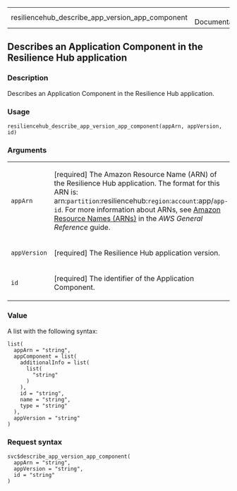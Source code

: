 <table style="width: 100%;">
<tbody>
<tr class="odd">
<td>resiliencehub_describe_app_version_app_component</td>
<td style="text-align: right;">R Documentation</td>
</tr>
</tbody>
</table>

## Describes an Application Component in the Resilience Hub application

### Description

Describes an Application Component in the Resilience Hub application.

### Usage

    resiliencehub_describe_app_version_app_component(appArn, appVersion, id)

### Arguments

<table>
<colgroup>
<col style="width: 35%" />
<col style="width: 65%" />
</colgroup>
<tbody>
<tr class="odd">
<td><code
id="resiliencehub_describe_app_version_app_component_:_appArn">appArn</code></td>
<td><p>[required] The Amazon Resource Name (ARN) of the Resilience Hub
application. The format for this ARN is:
arn:<code>partition</code>:resiliencehub:<code>region</code>:<code>account</code>:app/<code>app-id</code>.
For more information about ARNs, see <a
href="https://docs.aws.amazon.com/IAM/latest/UserGuide/reference-arns.html">Amazon
Resource Names (ARNs)</a> in the <em>AWS General Reference</em>
guide.</p></td>
</tr>
<tr class="even">
<td><code
id="resiliencehub_describe_app_version_app_component_:_appVersion">appVersion</code></td>
<td><p>[required] The Resilience Hub application version.</p></td>
</tr>
<tr class="odd">
<td><code
id="resiliencehub_describe_app_version_app_component_:_id">id</code></td>
<td><p>[required] The identifier of the Application Component.</p></td>
</tr>
</tbody>
</table>

### Value

A list with the following syntax:

    list(
      appArn = "string",
      appComponent = list(
        additionalInfo = list(
          list(
            "string"
          )
        ),
        id = "string",
        name = "string",
        type = "string"
      ),
      appVersion = "string"
    )

### Request syntax

    svc$describe_app_version_app_component(
      appArn = "string",
      appVersion = "string",
      id = "string"
    )
